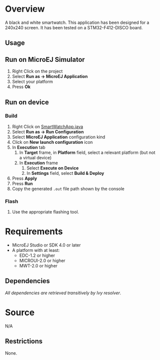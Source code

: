<!--
	Markdown
	Copyright 2014-2016 IS2T. All rights reserved.
	IS2T PROPRIETARY/CONFIDENTIAL. Use is subject to license terms.
-->
# Overview
A black and white smartwatch. This application has been designed for a 240x240 screen. It has been tested on a STM32-F412-DISCO board.

## Usage
## Run on MicroEJ Simulator
1. Right Click on the project
1. Select **Run as -> MicroEJ Application**
1. Select your platform 
1. Press **Ok**


## Run on device
### Build
1. Right Click on [SmartWatchApp.java](com.ausy.microej.smartwatch/src/main/java/ej/demo/smartwatch/SmartWatchApp.java)
1. Select **Run as -> Run Configuration**
1. Select **MicroEJ Application** configuration kind
1. Click on **New launch configuration** icon
1. In **Execution** tab
	1. In **Target** frame, in **Platform** field, select a relevant platform (but not a virtual device)
	1. In **Execution** frame
		1. Select **Execute on Device**
		2. In **Settings** field, select **Build & Deploy**
1. Press **Apply**
1. Press **Run**
1. Copy the generated `.out` file path shown by the console

### Flash
1. Use the appropriate flashing tool.


# Requirements
* MicroEJ Studio or SDK 4.0 or later
* A platform with at least:
	* EDC-1.2 or higher
	* MICROUI-2.0 or higher
	* MWT-2.0 or higher

## Dependencies
_All dependencies are retrieved transitively by Ivy resolver_.

# Source
N/A

## Restrictions
None.